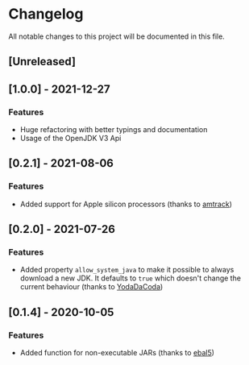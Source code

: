 # Changelog

All notable changes to this project will be documented in this file.

## [Unreleased]

## [1.0.0] - 2021-12-27

### Features

- Huge refactoring with better typings and documentation
- Usage of the OpenJDK V3 Api

## [0.2.1] - 2021-08-06

### Features

- Added support for Apple silicon processors (thanks to [amtrack](https://github.com/amtrack))

## [0.2.0] - 2021-07-26

### Features

- Added property `allow_system_java` to make it possible to always download a new JDK. It defaults to `true` which doesn't change the current behaviour (thanks to [YodaDaCoda](https://github.com/YodaDaCoda))

## [0.1.4] - 2020-10-05

### Features

- Added function for non-executable JARs (thanks to [ebal5](https://github.com/ebal5))
